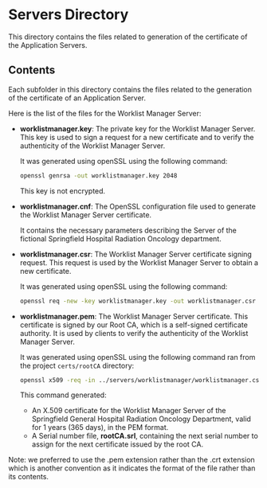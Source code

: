 # Servers Directory

This directory contains the files related to generation of the certificate of the Application Servers.

## Contents

Each subfolder in this directory contains the files related to the generation of the certificate of an Application Server.

Here is the list of the files for the Worklist Manager Server:

- **worklistmanager.key**: The private key for the Worklist Manager Server. This key is used to sign a request for a new certificate and to verify the authenticity of the Worklist Manager Server.

  It was generated using openSSL using the following command:

  ```zsh
  openssl genrsa -out worklistmanager.key 2048
  ```

  This key is not encrypted.

- **worklistmanager.cnf**: The OpenSSL configuration file used to generate the Worklist Manager Server certificate.

  It contains the necessary parameters describing the Server of the fictional Springfield Hospital Radiation Oncology department.

- **worklistmanager.csr**: The Worklist Manager Server certificate signing request. This request is used by the Worklist Manager Server to obtain a new certificate.

  It was generated using openSSL using the following command:

  ```zsh
  openssl req -new -key worklistmanager.key -out worklistmanager.csr -config worklistmanager.cnf
  ```

- **worklistmanager.pem**: The Worklist Manager Server certificate. This certificate is signed by our Root CA, which is a self-signed certificate authority. It is used by clients to verify the authenticity of the Worklist Manager Server.

  It was generated using openSSL using the following command ran from the project `certs/rootCA` directory:

  ```zsh
  openssl x509 -req -in ../servers/worklistmanager/worklistmanager.csr -CA rootCA.pem -CAkey rootCA.key -CAcreateserial -out ../servers/worklistmanager/worklistmanager.pem -days 365 -extfile ../servers/worklistmanager/worklistmanager.cnf -extensions v3_req
  ```

  This command generated:

  - An X.509 certificate for the Worklist Manager Server of the Springfield General Hospital Radiation Oncology Department, valid for 1 years (365 days), in the PEM format.
  - A Serial number file, **rootCA.srl**, containing the next serial number to assign for the next certificate issued by the root CA.

Note: we preferred to use the .pem extension rather than the .crt extension which is another convention as it indicates the format of the file rather than its contents.
